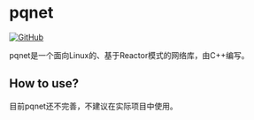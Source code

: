 # pqnet

[![GitHub](https://img.shields.io/github/license/paoqi1997/pqnet.svg)](https://github.com/paoqi1997/pqnet/blob/master/LICENSE)

pqnet是一个面向Linux的、基于Reactor模式的网络库，由C++编写。

## How to use?

目前pqnet还不完善，不建议在实际项目中使用。
